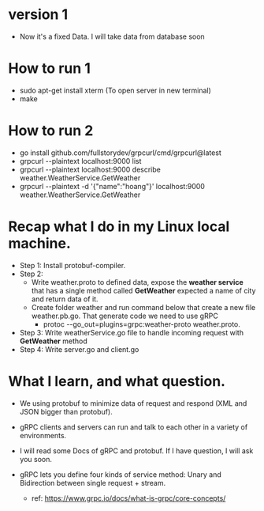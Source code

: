 # version 1

- Now it's a fixed Data. I will take data from database soon

# How to run 1

- sudo apt-get install xterm (To open server in new terminal)
- make

# How to run 2

- go install github.com/fullstorydev/grpcurl/cmd/grpcurl@latest
- grpcurl --plaintext localhost:9000 list
- grpcurl --plaintext localhost:9000 describe weather.WeatherService.GetWeather
- grpcurl --plaintext -d '{"name":"hoang"}' localhost:9000 weather.WeatherService.GetWeather

# Recap what I do in my Linux local machine.

- Step 1: Install protobuf-compiler.
- Step 2:
  - Write weather.proto to defined data, expose the **weather service** that has a single method called **GetWeather** expected a name of city and return data of it.
  - Create folder weather and run command below that create a new file weather.pb.go. That generate code we need to use gRPC
    - protoc --go_out=plugins=grpc:weather-proto weather.proto.
- Step 3: Write weatherService.go file to handle incoming request with **GetWeather** method
- Step 4: Write server.go and client.go

# What I learn, and what question.

- We using protobuf to minimize data of request and respond (XML and JSON bigger than protobuf).
- gRPC clients and servers can run and talk to each other in a variety of environments.
- I will read some Docs of gRPC and protobuf. If I have question, I will ask you soon.

- gRPC lets you define four kinds of service method: Unary and Bidirection between single request + stream.
  - ref: https://www.grpc.io/docs/what-is-grpc/core-concepts/
